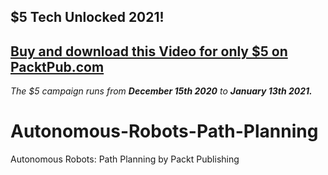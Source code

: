 ## $5 Tech Unlocked 2021!
[Buy and download this Video for only $5 on PacktPub.com](https://www.packtpub.com/product/autonomous-robots-path-planning-video/9781800567290)
-----
*The $5 campaign         runs from __December 15th 2020__ to __January 13th 2021.__*

# Autonomous-Robots-Path-Planning
Autonomous Robots: Path Planning by Packt Publishing
